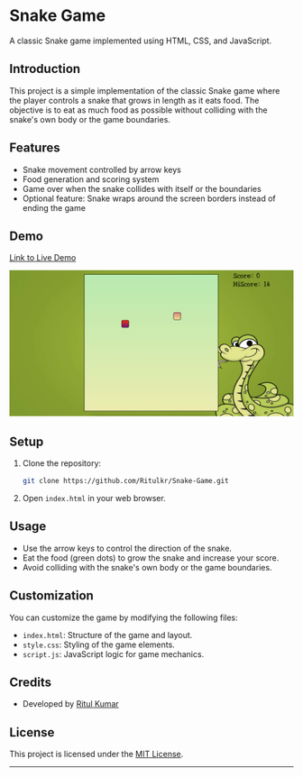 # Snake Game

A classic Snake game implemented using HTML, CSS, and JavaScript.

## Introduction

This project is a simple implementation of the classic Snake game where the player controls a snake that grows in length as it eats food. The objective is to eat as much food as possible without colliding with the snake's own body or the game boundaries.

## Features

- Snake movement controlled by arrow keys
- Food generation and scoring system
- Game over when the snake collides with itself or the boundaries
- Optional feature: Snake wraps around the screen borders instead of ending the game

## Demo

[Link to Live Demo](https://snake-game-weld-two.vercel.app/) 

![Snake Game Screenshot](Screenshot.png) 

## Setup

1. Clone the repository:

   ```bash
   git clone https://github.com/Ritulkr/Snake-Game.git
   ```

2. Open `index.html` in your web browser.

## Usage

- Use the arrow keys to control the direction of the snake.
- Eat the food (green dots) to grow the snake and increase your score.
- Avoid colliding with the snake's own body or the game boundaries.

## Customization

You can customize the game by modifying the following files:

- `index.html`: Structure of the game and layout.
- `style.css`: Styling of the game elements.
- `script.js`: JavaScript logic for game mechanics.

## Credits

- Developed by [Ritul Kumar](https://github.com/Ritulkr)

## License

This project is licensed under the [MIT License](LICENSE).

---
